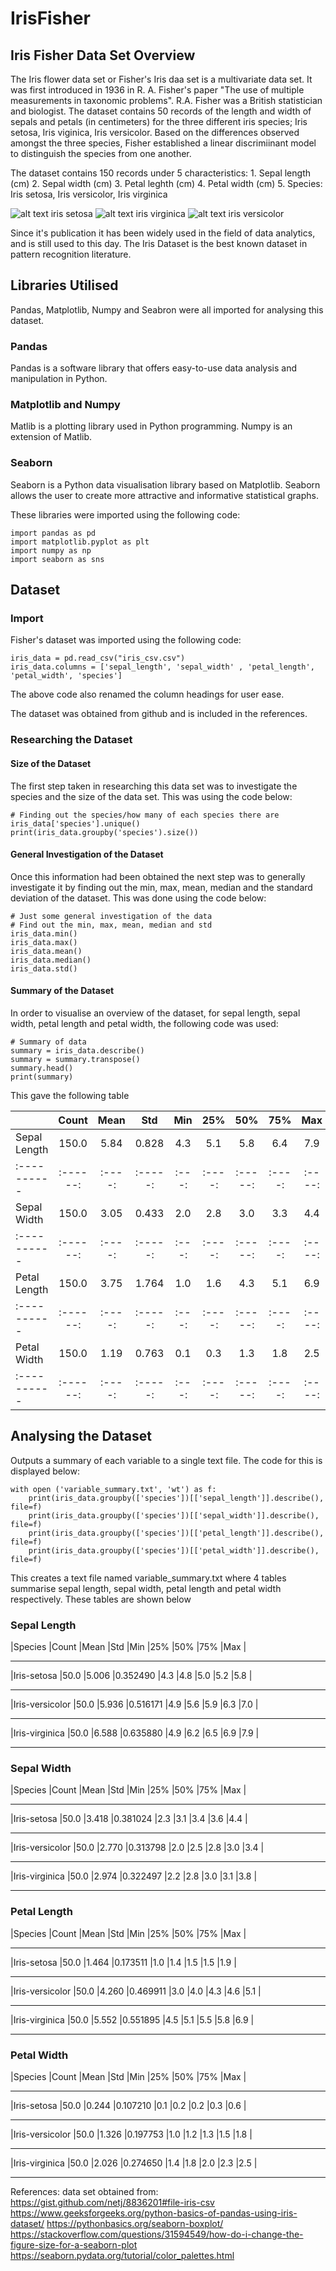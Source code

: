 # IrisFisher

Iris Fisher Data Set Overview
---
<p> The Iris flower data set or Fisher's Iris daa set is a multivariate data set. It was first introduced in 1936 in R. A. Fisher's paper <e/m>"The use of multiple measurements in taxonomic problems"<e/m>. R.A. Fisher was a British statistician and biologist. The dataset contains 50 records of the length and width of sepals and petals (in centimeters) for the three different iris species; <e/m> Iris setosa, Iris viginica, Iris versicolor<e/m>. Based on the differences observed amongst the three species, Fisher established a linear discrimiinant model to distinguish the species from one another.<p>

<p> The dataset contains 150 records under 5 characteristics:
1.  Sepal length (cm)
2.  Sepal width (cm)
3.  Petal leghth (cm)
4.  Petal width (cm)
5.  Species: <e/m> Iris setosa, Iris versicolor, Iris virginica<e/m>

![alt text](https://i.ebayimg.com/images/g/PxUAAMXQwwlSAaCr/s-l300.jpg) iris setosa
![alt text](https://upload.wikimedia.org/wikipedia/commons/9/9f/Iris_virginica.jpg) iris virginica
![alt text](hhttps://upload.wikimedia.org/wikipedia/commons/2/27/Blue_Flag%2C_Ottawa.jpg) iris versicolor


<p>Since it's publication it has been widely used in the field of data analytics, and is still used to this day. The Iris Dataset is the best known dataset in pattern recognition literature.<p>

Libraries Utilised
---
Pandas, Matplotlib, Numpy and Seabron were all imported for analysing this dataset.

### Pandas
Pandas is a software library that offers easy-to-use data analysis and manipulation in Python.

### Matplotlib and Numpy
Matlib is a plotting library used in Python programming. Numpy is an extension of Matlib.

### Seaborn
Seaborn is a Python data visualisation library based on Matplotlib. Seaborn allows the user to create more attractive and informative statistical graphs.

These libraries were imported using the following code:

```
import pandas as pd
import matplotlib.pyplot as plt
import numpy as np
import seaborn as sns
```

## Dataset
### Import
Fisher's dataset was imported using the following code:

```
iris_data = pd.read_csv("iris_csv.csv")
iris_data.columns = ['sepal_length', 'sepal_width' , 'petal_length', 'petal_width', 'species']
```

The above code also renamed the column headings for user ease.

The dataset was obtained from github and is included in the references.

### Researching the Dataset
#### Size of the Dataset
The first step taken in researching this data set was to investigate the species and the size of the data set. This was using the code below:
```
# Finding out the species/how many of each species there are
iris_data['species'].unique()
print(iris_data.groupby('species').size())
```
#### General Investigation of the Dataset
Once this information had been obtained the next step was to generally investigate it by finding out the min, max, mean, median and the standard deviation of the dataset. This was done using the code below:

```
# Just some general investigation of the data
# Find out the min, max, mean, median and std
iris_data.min()
iris_data.max()
iris_data.mean()
iris_data.median()
iris_data.std()
```
#### Summary of the Dataset
In order to visualise an overview of the dataset, for sepal length, sepal width, petal length and petal width, the following code was used:

```
# Summary of data
summary = iris_data.describe()
summary = summary.transpose()
summary.head()
print(summary)
```
This gave the following table

|            | Count  | Mean | Std   | Min | 25%  | 50%   | 75%  | Max  |
|:---------- |:------:|:----:|:-----:|:---:|:----:|:-----:|:----:|:----:| 
 Sepal Length| 150.0  | 5.84 | 0.828 | 4.3 | 5.1  | 5.8   | 6.4  | 7.9  |
 :---------- |:------:|:----:|:-----:|:---:|:----:|:-----:|:----:|:----:| 
 Sepal Width | 150.0  | 3.05 | 0.433 | 2.0 | 2.8  | 3.0   | 3.3  | 4.4  |
 :---------- |:------:|:----:|:-----:|:---:|:----:|:-----:|:----:|:----:| 
 Petal Length| 150.0  | 3.75 | 1.764 | 1.0 | 1.6  | 4.3   | 5.1  | 6.9  |
 :---------- |:------:|:----:|:-----:|:---:|:----:|:-----:|:----:|:----:|  
 Petal Width | 150.0  | 1.19 | 0.763 | 0.1 | 0.3  | 1.3   | 1.8  | 2.5  |
 :---------- |:------:|:----:|:-----:|:---:|:----:|:-----:|:----:|:----:| 

Analysing the Dataset
---
Outputs a summary of each variable to a single text file. The code for this is displayed below:
```
with open ('variable_summary.txt', 'wt') as f:
    print(iris_data.groupby(['species'])[['sepal_length']].describe(), file=f)
    print(iris_data.groupby(['species'])[['sepal_width']].describe(), file=f)
    print(iris_data.groupby(['species'])[['petal_length']].describe(), file=f)
    print(iris_data.groupby(['species'])[['petal_width']].describe(), file=f)
```
This creates a text file named variable_summary.txt where 4 tables summarise sepal length, sepal width, petal length and petal width respectively. These tables are shown below

### Sepal Length                                            
|Species            |Count   |Mean   |Std       |Min    |25%    |50%    |75%    |Max    |
-------------------- -------- ------- ---------- ------- ------- ------- ------- --------                                                     
|Iris-setosa        |50.0    |5.006  |0.352490  |4.3    |4.8    |5.0    |5.2    |5.8    |
-------------------- -------- ------- ---------- ------- ------- ------- ------- --------                                                     
|Iris-versicolor    |50.0    |5.936  |0.516171  |4.9    |5.6    |5.9    |6.3    |7.0    |
-------------------- -------- ------- ---------- ------- ------- ------- ------- --------                                                     
|Iris-virginica     |50.0    |6.588  |0.635880  |4.9    |6.2    |6.5    |6.9    |7.9    |
-------------------- -------- ------- ---------- ------- ------- ------- ------- -------- 

### Sepal Width                                              
|Species            |Count   |Mean   |Std       |Min    |25%    |50%    |75%    |Max    |
-------------------- -------- ------- ---------- ------- ------- ------- ------- --------                                                     
|Iris-setosa        |50.0    |3.418  |0.381024  |2.3    |3.1    |3.4    |3.6    |4.4    |
-------------------- -------- ------- ---------- ------- ------- ------- ------- --------                                                     
|Iris-versicolor    |50.0    |2.770  |0.313798  |2.0    |2.5    |2.8    |3.0    |3.4    |
-------------------- -------- ------- ---------- ------- ------- ------- ------- --------                                                     
|Iris-virginica     |50.0    |2.974  |0.322497  |2.2    |2.8    |3.0    |3.1    |3.8    |
-------------------- -------- ------- ---------- ------- ------- ------- ------- -------- 

### Petal Length
|Species            |Count   |Mean   |Std       |Min    |25%    |50%    |75%    |Max    |
-------------------- -------- ------- ---------- ------- ------- ------- ------- --------                                                     
|Iris-setosa        |50.0    |1.464  |0.173511  |1.0    |1.4    |1.5    |1.5    |1.9    |
-------------------- -------- ------- ---------- ------- ------- ------- ------- --------                                                     
|Iris-versicolor    |50.0    |4.260  |0.469911  |3.0    |4.0    |4.3    |4.6    |5.1    |
-------------------- -------- ------- ---------- ------- ------- ------- ------- --------                                                     
|Iris-virginica     |50.0    |5.552  |0.551895  |4.5    |5.1    |5.5    |5.8    |6.9    |
-------------------- -------- ------- ---------- ------- ------- ------- ------- -------- 

### Petal Width
|Species            |Count   |Mean   |Std       |Min    |25%    |50%    |75%    |Max    |
-------------------- -------- ------- ---------- ------- ------- ------- ------- --------                                                     
|Iris-setosa        |50.0    |0.244  |0.107210  |0.1    |0.2    |0.2    |0.3    |0.6    |
-------------------- -------- ------- ---------- ------- ------- ------- ------- --------                                                     
|Iris-versicolor    |50.0    |1.326  |0.197753  |1.0    |1.2    |1.3    |1.5    |1.8    |
-------------------- -------- ------- ---------- ------- ------- ------- ------- --------                                                     
|Iris-virginica     |50.0    |2.026  |0.274650  |1.4    |1.8    |2.0    |2.3    |2.5    |
-------------------- -------- ------- ---------- ------- ------- ------- ------- -------- 



References:
data set obtained from: https://gist.github.com/netj/8836201#file-iris-csv
https://www.geeksforgeeks.org/python-basics-of-pandas-using-iris-dataset/
https://pythonbasics.org/seaborn-boxplot/
https://stackoverflow.com/questions/31594549/how-do-i-change-the-figure-size-for-a-seaborn-plot
https://seaborn.pydata.org/tutorial/color_palettes.html